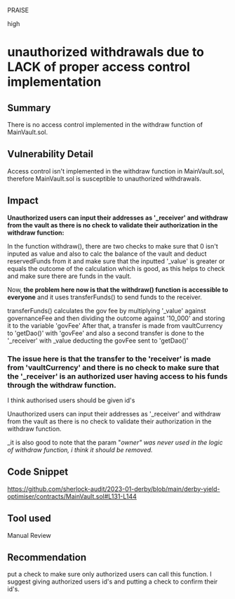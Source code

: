 PRAISE

high

# unauthorized withdrawals due to LACK of proper access control implementation

## Summary
There is no access control implemented in the withdraw function of MainVault.sol.

## Vulnerability Detail
Access control isn't implemented in the withdraw function in MainVault.sol, therefore MainVault.sol is susceptible to unauthorized withdrawals.

## Impact

**Unauthorized users can input their addresses as '_receiver' and withdraw from the vault as there is no check to validate their authorization in the withdraw function:**


In the function withdraw(), there are two checks to make sure that 0 isn't inputed as value and also to calc the balance of the vault and deduct reservedFunds from it and make sure that the inputted '_value' is greater or equals the outcome of the calculation which is good, as this helps to check and make sure there are funds in the vault.

Now, **the problem here now is that the withdraw() function is accessible to everyone** and it uses transferFunds() to send funds to the receiver.

transferFunds() calculates the gov fee by multiplying '_value' against governanceFee and then dividing the outcome  against  '10_000' and storing it to the variable 'govFee'
After that, a transfer is made from vaultCurrency to 'getDao()' with 'govFee' and also a second transfer is done to the '_receiver' with _value deducting the govFee sent to 'getDao()'

### The issue here is that the transfer to the 'receiver' is made from 'vaultCurrency' and there is no check to make sure that the '_receiver' is an **authorized user** having access to **his** funds through the withdraw function.
I think authorised users should be given id's 

Unauthorized users can input their addresses as '_receiver' and withdraw from the vault as there is no check to validate their authorization in the withdraw function. 

_it is also good to note that the param "_owner" was never used in the logic of withdraw function, i think it should be removed._

## Code Snippet
https://github.com/sherlock-audit/2023-01-derby/blob/main/derby-yield-optimiser/contracts/MainVault.sol#L131-L144

## Tool used

Manual Review

## Recommendation
put a check to make sure only authorized users can call this function. I suggest giving authorized users id's and putting a check to confirm their id's.